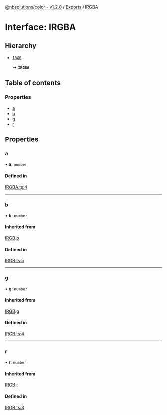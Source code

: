 [@nbsolutions/color - v1.2.0](../README.md) / [Exports](../modules.md) / IRGBA

# Interface: IRGBA

## Hierarchy

- [`IRGB`](IRGB.md)

  ↳ **`IRGBA`**

## Table of contents

### Properties

- [a](IRGBA.md#a)
- [b](IRGBA.md#b)
- [g](IRGBA.md#g)
- [r](IRGBA.md#r)

## Properties

### a

• **a**: `number`

#### Defined in

[IRGBA.ts:4](https://github.com/nbsolutions-ca/color-js/blob/c26bf77/src/IRGBA.ts#L4)

___

### b

• **b**: `number`

#### Inherited from

[IRGB](IRGB.md).[b](IRGB.md#b)

#### Defined in

[IRGB.ts:5](https://github.com/nbsolutions-ca/color-js/blob/c26bf77/src/IRGB.ts#L5)

___

### g

• **g**: `number`

#### Inherited from

[IRGB](IRGB.md).[g](IRGB.md#g)

#### Defined in

[IRGB.ts:4](https://github.com/nbsolutions-ca/color-js/blob/c26bf77/src/IRGB.ts#L4)

___

### r

• **r**: `number`

#### Inherited from

[IRGB](IRGB.md).[r](IRGB.md#r)

#### Defined in

[IRGB.ts:3](https://github.com/nbsolutions-ca/color-js/blob/c26bf77/src/IRGB.ts#L3)
